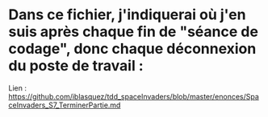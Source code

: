 # Dans ce fichier, j'indiquerai où j'en suis après chaque fin de "séance de codage", donc chaque déconnexion du poste de travail :


Lien : https://github.com/iblasquez/tdd_spaceInvaders/blob/master/enonces/SpaceInvaders_S7_TerminerPartie.md